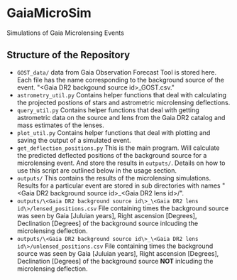 # GaiaMicroSim
Simulations of Gaia Microlensing Events

## Structure of the Repository

* `GOST_data/` data from Gaia Observation Forecast Tool is stored here. Each file has the name corresponding to the background source of the event. "\<Gaia DR2 backgound source id\>_GOST.csv."
* `astrometry_util.py` Contains helper functions that deal with calculating the projected postions of stars and astrometric microlensing deflections.
* `query_util.py` Contains helper functions that deal with getting astrometric data on the source and lens from the Gaia DR2 catalog and mass estimates of the lenses.
* `plot_util.py` Contains helper functions that deal with plotting and saving the output of a simulated event.
* `get_deflection_positions.py` This is the main program. Will calculate the predicted deflected positions of the background source for a microlensing event. And store the results in `outputs/`. Details on how to use this script are outlined below in the usage section.
* `outputs/` This contains the results of the microlensing simulations. Results for a particular event are stored in sub directories with names "\<Gaia DR2 background source id\>_\<Gaia DR2 lens id\>/". 
* `outputs/\<Gaia DR2 background source id\>_\<Gaia DR2 lens id\>/lensed_positions.csv` File containing times the background source was seen by Gaia [Juluian years], Right ascension [Degrees], Declination [Degrees] of the background source inlcuding the microlensing deflection.
* `outputs/\<Gaia DR2 background source id\>_\<Gaia DR2 lens id\>/unlensed_positions.csv` File containing times the background source was seen by Gaia [Juluian years], Right ascension [Degrees], Declination [Degrees] of the background source **NOT** inlcuding the microlensing deflection.
